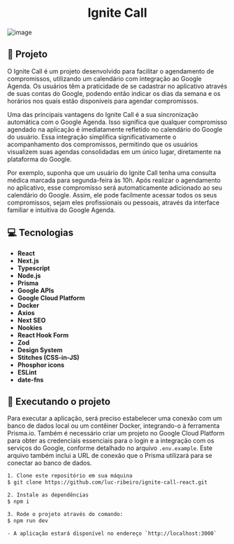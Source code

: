 <h1 align="center">
Ignite Call 
</h1>

![image](https://github.com/luc-ribeiro/ignite-call-next/assets/69688077/01cb55b7-7f94-4ec1-bb7d-1195933fbf3b)

## 📄 Projeto
O Ignite Call é um projeto desenvolvido para facilitar o agendamento de compromissos, utilizando um calendário com integração ao Google Agenda. 
Os usuários têm a praticidade de se cadastrar no aplicativo através de suas contas do Google, podendo então indicar os dias da semana e os horários nos quais estão disponíveis para agendar compromissos.

Uma das principais vantagens do Ignite Call é a sua sincronização automática com o Google Agenda. Isso significa que qualquer compromisso agendado na aplicação é imediatamente refletido no calendário do Google do usuário. 
Essa integração simplifica significativamente o acompanhamento dos compromissos, permitindo que os usuários visualizem suas agendas consolidadas em um único lugar, diretamente na plataforma do Google.

Por exemplo, suponha que um usuário do Ignite Call tenha uma consulta médica marcada para segunda-feira às 10h. Após realizar o agendamento no aplicativo, 
esse compromisso será automaticamente adicionado ao seu calendário do Google. Assim, ele pode facilmente acessar todos os seus compromissos, sejam eles profissionais ou pessoais, 
através da interface familiar e intuitiva do Google Agenda.

## 💻 Tecnologias

- **React**
- **Next.js**
- **Typescript**
- **Node.js**
- **Prisma**
- **Google APIs**
- **Google Cloud Platform**
- **Docker**
- **Axios**
- **Next SEO**
- **Nookies**
- **React Hook Form**
- **Zod**
- **Design System**
- **Stitches (CSS-in-JS)**
- **Phosphor icons**
- **ESLint**
- **date-fns**

## 🚀 Executando o projeto

Para executar a aplicação, será preciso estabelecer uma conexão com um banco de dados local ou um contêiner Docker, integrando-o à ferramenta Prisma.io. 
Também é necessário criar um projeto no Google Cloud Platform para obter as credenciais essenciais para o login e a integração com os serviços do Google, conforme detalhado no arquivo ```.env.example```. 
Este arquivo também inclui a URL de conexão que o Prisma utilizará para se conectar ao banco de dados.

```bash
1. Clone este repositório em sua máquina
$ git clone https://github.com/luc-ribeiro/ignite-call-react.git

2. Instale as dependências
$ npm i

3. Rode o projeto através do comando:
$ npm run dev

- A aplicação estará disponível no endereço `http://localhost:3000`